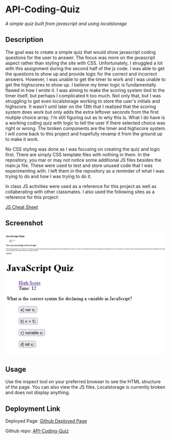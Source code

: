 # API-Coding-Quiz

*A simple quiz built from javascript and using localstorage*

## Description

The goal was to create a simple quiz that would show javascript coding questions for the user to answer. The focus was more on the javascript aspect rather than styling the site with CSS. Unfortunately, I struggled a lot with this assignment during the second half of the js code. I was able to get the  questions to show up and provide logic for the correct and incorrect answers. However, I was unable to get the timer to work and I was unable to get the highscores to show up. I believe my timer logic is fundamentally flawed in how I wrote it. I was aiming to make the scoring system tied to the timer itself, but perhaps I complicated it too much. Not only that, but I was struggling to get even localstorage working to store the user's initials and highscore. It wasn't until later on the 13th that I realized that the scoring system does work but only adds the extra leftover seconds from the first mutiple choice array. I'm still figuring out as to why this is. What I do have is a working coding quiz with logic to tell the user if there selected choice was right or wrong. The broken components are the timer and highscore system. I will come back to this project and hopefully revamp it from the ground up to make it work.

No CSS styling was done as I was focusing on creating the quiz and logic first. There are simply CSS template files with nothing in them. In the repository, you mar or may not notice some additional JS files besides the main.js file. These were used to test and store unused code that I was experimenting with. I left them in the repository as a reminder of what I was trying to do and how I was trying to do it.

In class JS activities were used as a reference for this project as well as collaberating with other classmates. I also used the following sites as a reference for this project:

[JS Cheat Sheet](https://htmlcheatsheet.com/js/)


## Screenshot

![alt coding quiz site](./assets/Coding%20Quiz%20Main%20Screen.png)
![alt coding quiz site question and choices](./assets/Question%20&%20Choices.png)

## Usage

Use the inspect tool on your preferred browser to see the HTML structure of the page. You can also view the JS files. Localstorage is currently broken and does not display anything.


## Deployment Link

Deployed Page: [Github Deployed Page]()

Github repo: [API-Coding-Quiz](https://github.com/Exo-MDR-CD2000/API-Coding-Quiz)